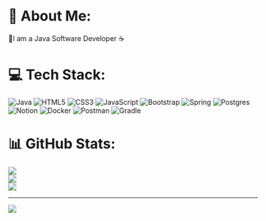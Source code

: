 <!--
Here are some ideas to get you started:

- 🔭 I’m currently working on ...
- 🌱 I’m currently learning ...
- 👯 I’m looking to collaborate on ...
- 🤔 I’m looking for help with ...
- 💬 Ask me about ...
- 📫 How to reach me: ...
- 😄 Pronouns: ...
- ⚡ Fun fact: ...
-->

# 💫 About Me:
👋I am a Java Software Developer ☕

<!--
## 🌐 Socials:
[![LinkedIn](https://img.shields.io/badge/LinkedIn-%230077B5.svg?logo=linkedin&logoColor=white)](https://www.linkedin.com/in/kornienko-dev) [![Telegram](https://img.shields.io/badge/-telegram-red?color=white&logo=telegram&logoColor=blue)](https://t.me/kornienko_dev)
-->

# 💻 Tech Stack:
<!-- 
Java,
OOP,
SOLID,

Java EE
JSP,
Servlets,
REST API

Maven,
Gradle,

Spring Framework,
JPA,
Hibernate,

SQL,
NoSql,
PostgreSQL,
MongoDB,

Junit,
Mockito,

Docker
Liquibase
-->
![Java](https://img.shields.io/badge/java-%23ED8B00.svg?style=for-the-badge&logo=java&logoColor=white) ![HTML5](https://img.shields.io/badge/html5-%23E34F26.svg?style=for-the-badge&logo=html5&logoColor=white) ![CSS3](https://img.shields.io/badge/css3-%231572B6.svg?style=for-the-badge&logo=css3&logoColor=white) ![JavaScript](https://img.shields.io/badge/javascript-%23323330.svg?style=for-the-badge&logo=javascript&logoColor=%23F7DF1E) ![Bootstrap](https://img.shields.io/badge/bootstrap-%23563D7C.svg?style=for-the-badge&logo=bootstrap&logoColor=white) ![Spring](https://img.shields.io/badge/spring-%236DB33F.svg?style=for-the-badge&logo=spring&logoColor=white) ![Postgres](https://img.shields.io/badge/postgres-%23316192.svg?style=for-the-badge&logo=postgresql&logoColor=white) ![Notion](https://img.shields.io/badge/Notion-%23000000.svg?style=for-the-badge&logo=notion&logoColor=white) ![Docker](https://img.shields.io/badge/docker-%230db7ed.svg?style=for-the-badge&logo=docker&logoColor=white) ![Postman](https://img.shields.io/badge/Postman-FF6C37?style=for-the-badge&logo=postman&logoColor=white) ![Gradle](https://img.shields.io/badge/Gradle-02303A.svg?style=for-the-badge&logo=Gradle&logoColor=white)

# 📊 GitHub Stats:
![](https://github-readme-stats.vercel.app/api?username=kornienko-dev&theme=bear&hide_border=true&include_all_commits=false&count_private=false)<br/>
![](https://github-readme-streak-stats.herokuapp.com/?user=kornienko-dev&theme=bear&hide_border=true)<br/>
![](https://github-readme-stats.vercel.app/api/top-langs/?username=kornienko-dev&theme=bear&hide_border=true&include_all_commits=false&count_private=false&layout=compact)

---
[![](https://visitcount.itsvg.in/api?id=kornienko-dev&icon=0&color=0)](https://visitcount.itsvg.in)
